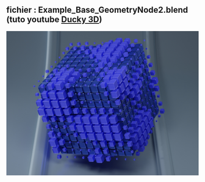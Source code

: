 ## fichier : Example_Base_GeometryNode2.blend (tuto youtube [Ducky 3D](https://youtu.be/NyUJ6XH8A94))
![](https://github.com/Massetstephane/BLENDER/blob/55dabb12cd5f02649b3a6e5e61c33dec100e8734/Render/GeometryNode.jpg)

